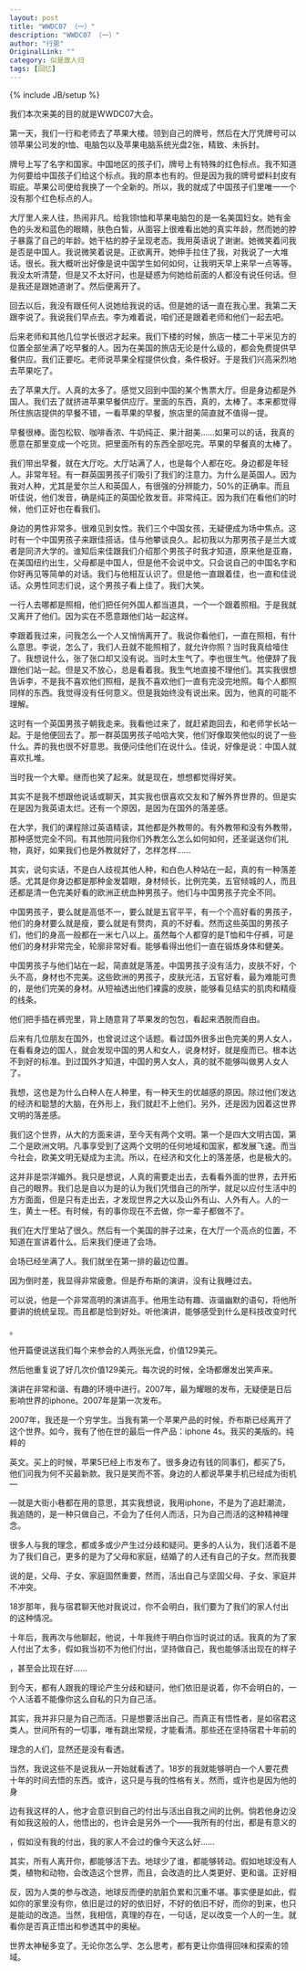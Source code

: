 ```yaml
---
layout: post
title: "WWDC07 （一）"
description: "WWDC07 （一）"
author: "行恩"
OriginalLink: ""
category: 似是故人归
tags: [回忆]
---
```

{% include JB/setup %}

我们本次来美的目的就是WWDC07大会。

第一天，我们一行和老师去了苹果大楼。领到自己的牌号，然后在大厅凭牌号可以领苹果公司发的t恤、电脑包以及苹果电脑系统光盘2张，精致、未拆封。

牌号上写了名字和国家。中国地区的孩子们，牌号上有特殊的红色标点。我不知道为何要给中国孩子们给这个标点。我的原本也有的。但是因为我的牌号塑料封皮有瑕疵。苹果公司便给我换了一个全新的。所以，我的就成了中国孩子们里唯一一个没有那个红色标点的人。

大厅里人来人往，热闹非凡。给我领t恤和苹果电脑包的是一名美国妇女。她有金色的头发和蓝色的眼睛，肤色白皙，从面容上很难看出她的真实年龄，然而她的脖子暴露了自己的年龄。她干枯的脖子呈现老态。我用英语说了谢谢。她微笑着问我是否是中国人。我说微笑着说是。正欲离开。她伸手拉住了我，对我说了一大堆话。很长。我大概听出好像是说中国学生如何如何，让我明天早上来早一点等等。我没太听清楚，但是又不太好问，也是疑惑为何她给前面的人都没有说任何话。但是我还是跟她道谢了。然后便离开了。

回去以后，我没有跟任何人说她给我说的话。但是她的话一直在我心里。我第二天跟李说了。我说我们早点去。李为难着说，咱们还是跟着老师和他们一起去吧。

后来老师和其他几位学长很迟才起来。我们下楼的时候，旅店一楼二十平米见方的位置全部坐满了吃早餐的人。因为在美国的旅店无论是什么级的，都会免费提供早餐供应。我们正要吃。老师说苹果全程提供伙食，条件极好。于是我们兴高采烈地去苹果吃了。



去了苹果大厅。人真的太多了。感觉又回到中国的某个售票大厅。但是身边都是外国人。我们去了就挤进苹果早餐供应厅。里面的东西，真的，太棒了。本来都觉得所住旅店提供的早餐不错，一看苹果的早餐，旅店里的简直就不值得一提。

早餐很棒。面包松软、咖啡香浓、牛奶纯正、果汁甜美……如果可以的话，我真的愿意在那里变成一个吃货。把里面所有的东西全部吃完。苹果的早餐真的太棒了。

我们带出早餐，就在大厅吃。大厅站满了人，也是每个人都在吃。身边都是年轻人。非常年轻。有一群英国男孩子们吸引了我们的注意力。为什么是英国人。因为我对人种，尤其是爱尔兰人和英国人，有很强的分辨能力，50%的正确率。而且听佳说，他们发音，确是纯正的英国伦敦发音。非常纯正。因为我们在看他们的时候，他们正好也在看我们。

身边的男性非常多。很难见到女性。我们三个中国女孩，无疑便成为场中焦点。这时有一个中国男孩子来跟佳搭话。佳与他攀谈良久。起初我以为那男孩子是兰大或者是同济大学的。谁知后来佳跟我们介绍那个男孩子时我才知道，原来他是亚裔，在美国纽约出生，父母都是中国人，但是他不会说中文。只会说自己的中国名字和你好再见等简单的对话。我们与他相互认识了。但是他一直跟着佳，也一直和佳说话。众男性同志们说，这个男孩子看上佳了。我们大笑。

一行人去哪都是照相，他们把任何外国人都当道具，一个一个跟着照相。于是我就又离开了他们。因为实在不愿意跟他们站一起这样。

李跟着我过来，问我怎么一个人又悄悄离开了。我说你看他们，一直在照相，有什么意思。李说，怎么了，我们人丑就不能照相了，就允许你照？当时我真给噎住了。我想说什么，张了张口却又没有说。当时太生气了。李也很生气。他便辞了我跟他们站一起。但是又不放心，总是看着我。我生气地直接不理他们。其实我很想告诉李，不是我不喜欢他们照相，是我不喜欢他们一直有完没完地照。每个人都照同样的东西。我觉得没有任何意义。但是我始终没有说出来。因为，他真的可能不理解。

这时有一个英国男孩子朝我走来。我看他过来了，就赶紧跑回去，和老师学长站一起。于是他便回去了。那一群英国男孩子哈哈大笑，他们好像取笑他似的说了一些什么。弄的我也很不好意思。我便问佳他们在说什么。佳说，好像是说：中国人就喜欢扎堆。

当时我一个大晕。继而也笑了起来。就是现在，想想都觉得好笑。

其实不是我不想跟他说话或聊天，其实我也很喜欢交友和了解外界世界的。但是实在是因为我英语太烂。还有一个原因，是因为在国外的落差感。

在大学，我们的课程除过英语精读，其他都是外教带的。有外教带和没有外教带，那种感觉完全不同。有其他院问我你们外教怎么怎么如何如何，还圣诞送你们礼物，真好，如果我们也是外教就好了，怎样怎样……

其实，说句实话，不是白人歧视其他人种，和白色人种站在一起，真的有一种落差感。尤其是你身边都是那种金发碧眼，身材倾长，比例完美，五官倾城的人，而且还都是清一色完美好看的欧洲正统血种男孩子。他们与中国男孩子完全不同。

中国男孩子，要么就是高低不一，要么就是五官平平，有一个个高好看的男孩子，他们的身材要么就是瘦，要么就是有赘肉，真的不好看。然而这些英国的男孩子们，他们的身高一般都在一米七八以上。虽然每个人都穿的是T恤和牛仔裤，可是他们的身材非常完全，轮廓非常好看。能够看得出他们一直在锻炼身体和健美。

中国男孩子与他们站在一起，简直就是落差。中国男孩子没有活力，皮肤不好，个头不高，身材也不完美。这些欧洲的男孩子，皮肤光洁，五官好看，最为难能可贵的，是他们完美的身材。从短袖透出他们裸露的皮肤，能够看见结实的肌肉和精瘦的线条。

他们把手插在裤兜里，背上随意背了苹果发的包包，看起来洒脱而自由。

后来有几位朋友在国外，也曾说过这个话题。看过国外很多出色完美的男人女人，在看看身边的国人，就会发现中国的男人和女人，说身材好，就是瘦而已。根本达不到好的标准。到过国外才知道，中国的男人女人，真的就不能够叫做男人女人了。

我想，这也是为什么白种人在人种里，有一种天生的优越感的原因。除过他们发达的经济和聪慧的大脑，在外形上，我们就赶不上他们。另外，还是因为因着这世界文明的落差感。

我们这个世界，从大的方面来讲，至今天有两个文明。第一个是四大文明古国，第二个是欧洲文明。凡事享受到了这两个文明的任何地域和国家，都发展飞速。而当今社会，欧美文明无疑成为主流。所以，在经济和文化上的落差感，也是极大的。

这并非是崇洋媚外。我只是想说，人真的需要走出去，去看看外面的世界，去开拓自己的眼界。我们总是自以为是的认为我们凭借自己的所学，就足以应付生活中的方方面面，但是只有走出去，才发现世界之大以及山外有山、人外有人。人的一生，黄土一柸。有时候，有的事你现在不去做，你一辈子都做不了。


我们在大厅里站了很久。然后有一个美国的胖子过来，在大厅一个高点的位置，不知道在宣讲着什么。后来我们便进了会场。

会场已经坐满了人。我们就坐在第一排的最边位置。

因为倒时差，我显得非常疲惫。但是乔布斯的演讲，没有让我睡过去。

可以说，他是一个非常高明的演讲高手。他用生动有趣、诙谐幽默的语句，将他所要讲的统统呈现。而且都是恰到好处。听他演讲，能够感受到什么是科技改变时代

。

他开篇便说送我们每个来参会的人两张光盘，价值129美元。

然后他重复说了好几次价值129美元。每次说的时候，全场都爆发出笑声来。

演讲在非常和谐、有趣的环境中进行。2007年，最为耀眼的发布，无疑便是日后影响世界的iphone。2007年是第一次发布。

2007年，我还是一个穷学生。当我有第一个苹果产品的时候，乔布斯已经离开了这个世界。如今，我有了他在世的最后一件产品：iphone 4s。我买的美版的。纯粹的

英文。买上的时候，苹果5已经上市发布了。很多身边有钱的同事们，都买了5，他们问我为何不买最新款。我只是笑而不答。身边的人都说苹果手机已经成为街机—

—就是大街小巷都在用的意思，其实我想说，我用iphone，不是为了追赶潮流，我追随的，是一种只做自己，不会为了任何人而活，只为自己而活的这种精神理念。

很多人与我的理念，都或多或少产生过分歧和疑问。更多的人认为，我们活着不是为了我们自己，更多的是为了父母和家庭，结婚了的人还有自己的子女。然而我要

说的是，父母、子女、家庭固然重要，然而，活出自己与坚固父母、子女、家庭并不冲突。

18岁那年，我与宿君聊天他对我说过，你不会明白，我们要为了我们的家人付出的这种情况。

十年后，我再次与他聊起，他说，十年我终于明白你当时说过的话。我真的为了家人付出了太多，假如我当初不为他们付出，坚持做自己，我也能够活出现在的样子

，甚至会比现在好……

到今天，都有人跟我的理论产生分歧和疑问，他们依旧是说着，你不会明白的，一个人活着不能像你这么自私的只为自己活。

其实，我并非只是为自己而活。只是想要活出自己。而真正有悟性者，是如宿君这类人。世间所有的一切事，唯有跳出常规，才能看清。那些还在坚持宿君十年前的

理念的人们，显然还是没有看透。

当然，我说这些不是说我从一开始就看透了。18岁的我就能够明白一个人要花费十年的时间去悟的东西。或许，这只是与我的性格有关。然而，或许也是因为他的身

边有我这样的人，他才会意识到自己的付出与活出自我之间的比例。倘若他身边没有如我这般的人，他悟出的，也许会是另外一个——我所有的付出，都是有意义的

，假如没有我的付出，我的家人不会过的像今天这么好……

其实，所有人离开你，都能够活下去。地球少了谁，都能够转动。假如地球没有人类，植物和动物，会改造这个世界，而且，会改造的比人类更好、更和谐。正好相

反，因为人类的参与改造，地球反而便的肮脏负累和沉重不堪。事实便是如此，假如你的家里没有你，依旧是过的好的依旧好，不好的依旧不好，而你的到来，也只是能动的改造。当然，我相信，真理的存在，一句话，足以改变一个人的一生。就看你是否真正悟出和参透其中的奥秘。

世界太神秘多变了。无论你怎么学、怎么思考，都有更让你值得回味和探索的领域。
